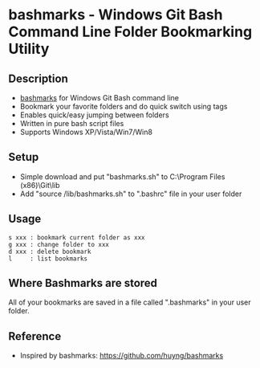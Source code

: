 bashmarks - Windows Git Bash Command Line Folder Bookmarking Utility
====================================================================

Description
-----------
 - [bashmarks](https://github.com/huyng/bashmarks) for Windows Git Bash command line
 - Bookmark your favorite folders and do quick switch using tags
 - Enables quick/easy jumping between folders
 - Written in pure bash script files
 - Supports Windows XP/Vista/Win7/Win8

Setup
-----
 - Simple download and put "bashmarks.sh" to C:\Program Files (x86)\Git\lib
 - Add "source /lib/bashmarks.sh" to ".bashrc" file in your user folder

Usage
-----
    s xxx : bookmark current folder as xxx
    g xxx : change folder to xxx
    d xxx : delete bookmark
    l     : list bookmarks

Where Bashmarks are stored
--------------------------
    
All of your bookmarks are saved in a file called ".bashmarks" in your user folder.

Reference
---------
 - Inspired by bashmarks: https://github.com/huyng/bashmarks

